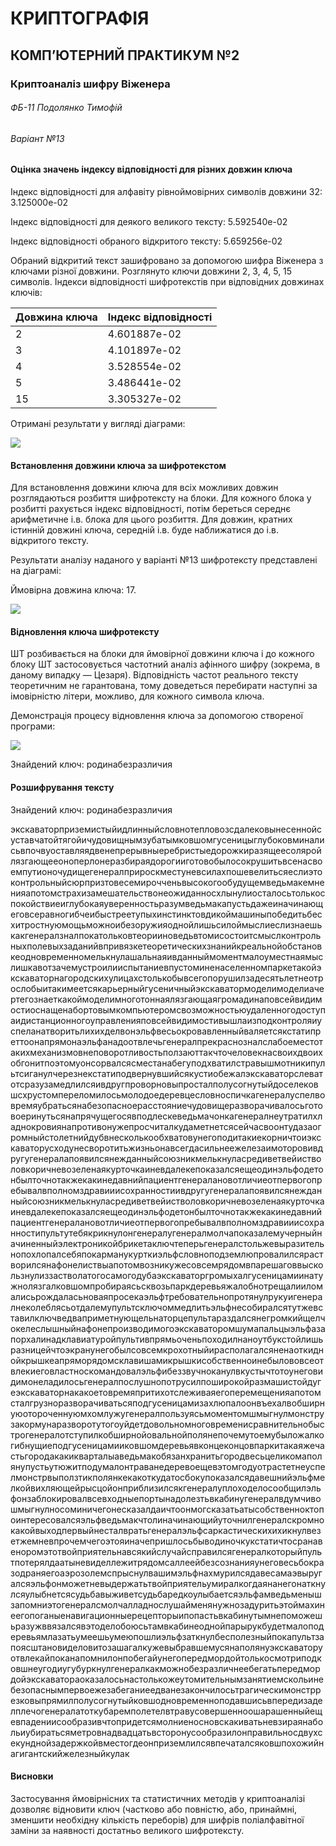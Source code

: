 # КРИПТОГРАФІЯ

## КОМП’ЮТЕРНИЙ ПРАКТИКУМ №2

### Криптоаналіз шифру Віженера

###### ФБ-11 Подолянко Тимофій

###### Варіант №13

#### Оцінка значень індексу відповідності для різних довжин ключа

Індекс відповідності для алфавіту рівноймовірних символів довжини 32: 3.125000e-02

Індекс відповідності для деякого великого тексту: 5.592540e-02

Індекс відповідності обраного відкритого тексту: 5.659256e-02

Обраний відкритий текст зашифровано за допомогою шифра Віженера з ключами різної довжини. Розглянуто ключи довжини 2, 3, 4, 5, 15 символів. Індекси відповідності шифротекстів при відповідних довжинах ключів:

| Довжина ключа | Індекс відповідності |
| ------------- | -------------------- |
| 2             | 4.601887e-02         |
| 3             | 4.101897e-02         |
| 4             | 3.528554e-02         |
| 5             | 3.486441e-02         |
| 15            | 3.305327e-02         |

Отримані результати у вигляді діаграми:

![](../data/iocs_different_keys.png)

#### Встановлення довжини ключа за шифротекстом

Для встановлення довжини ключа для всіх можливих довжин розглядаються розбиття шифротексту на блоки. Для кожного блока у розбитті рахується індекс відповідності, потім береться середнє арифметичне і.в. блока для цього розбиття. Для довжин, кратних істинній довжині ключа, середній і.в. буде наближатися до і.в. відкритого тексту.

Результати аналізу наданого у варіанті №13 шифротексту представлені на діаграмі:

Ймовірна довжина ключа: 17. 

![](../data/avg_iocs.png)

#### Відновлення ключа шифротексту

ШТ розбивається на блоки для ймовірної довжини ключа і до кожного блоку ШТ застосовується частотний аналіз афінного шифру (зокрема, в даному випадку — Цезаря). Відповідність частот реального тексту теоретичним не гарантована, тому доведеться перебирати наступні за імовірністю літери, можливо, для кожного символа ключа.

Демонстрація процесу відновлення ключа за допомогою створеної програми:

![](./key_guessing.png)

Знайдений ключ: родинабезразличия

#### Розшифрування тексту

Знайдений ключ: родинабезразличия

экскаваторприземистыйидлинныйсловнотепловозсдалековынесеннойсуставчатойтягойичудовищнымзубатымковшомгусеницыглубоковминалисьвпочвуоставляядвенепрерывныеребристыедорожкиразящеесоляройлязгающееоноперлонеразбираядорогииготовобылосокрушитьвсенасвоемпутионочудищегенералприроскместуневсилахпошевелитьсяеслиэтоконтрольныйсюрпризтовесемирочченьвысокогообудущемведьмакемненияапотомстрахизамешательствонеожиданносхлынулиосталосьтолькоспокойствиеиглубокаяуверенностьразумведьмакапустьдажеиначинающеговсеравногибчеибыстреетупыхинстинктовдикоймашиныпобедитьбесхитростнуюмощьможноибезоружияоднойлишьсилоймыслиеслизнаешькакгенералзналпокатольковтеорииноведьвтомисостоитсмыслконтрольныхполевыхзаданийвпривязкетеоретическихзнанийкреальнойобстановкеодновременномелькнулашальнаяивданныймоментмалоуместнаямыслишкавотзачемустроилииспытаниевпустоминенаселенномпаркетакойэкскаваторнагородскихулицахстолькобывсегопорушилзадесятьлетнеотрослобыитакимеетсякарьерныйгусеничныйэкскаватормоделимоделиачертегознаеткакоймоделимноготоннаялязгающаягромадинаповсейвидимостиоснащенабортовымкомпьютеромсвозможностьюудаленногодоступаидистанционногоуправленияповсейвидимостивышлаизподконтроляиуспеланатворитьлихихделвонэльфвесьокровавленныйваляетсякстатипреттоонапрямонаэльфанадоотвлечьгенералпрекраснозналслабоеместотакихмеханизмовнеповоротливостьползаюттакчточеловекнасвоихдвоихобгонитпоэтомуонсорвалсясместанабегуподхватилстравышмотникипультсиганулчерезнекстатиподвернувшийсякустиобежалэкскаваторслеватотсразузамедлилсяивдругпроворновыпросталполусогнутыйдоселековшсхрустомпереломилосьмолодоедеревцесловноспичкагенералуспелвовремяубратьсянабезопасноерасстояниечудовищеразворачивалосьготовоеринутьсянапрячущегосявподлескеведьмачонкагенералнеутратилхладнокровиянапротивонужепросчиталкудаметнетсясейчасвоонтудазаогромныйстолетнийдубвнесколькообхватовунегоподитакиекорничтоиэкскаваторусходунесворотитьжизньонавсегдасильнеежелезаимоторовивдругугенералапоявилсянежданныйсоюзникмелькнуласредиветвейистволовкоричневозеленаякурточкаиневдалекепоказалсяещеодинэльфодетонбылточнотакжекакинедавнийпациентгенералановотличиеотпервогопребывалвполномздравииисохранностиивдругугенералапоявилсянежданныйсоюзникмелькнуласредиветвейистволовкоричневозеленаякурточкаиневдалекепоказалсяещеодинэльфодетонбылточнотакжекакинедавнийпациентгенералановотличиеотпервогопребывалвполномздравииисохранностипультутебякрикнулонгенералугенералмолчапоказалемучерныйначиненныйэлектроникойбрикетаключтеперьгенералстольжевыразительнопохлопалсебяпокарманукурткиэльфсловноподземлюпровалилсярастворилсянафонелиствыапотомвозникужесовсемрядомвпарешаговвыскользнулиззастволатогосамогодубаэкскаваторгромыхалгусеницамиинатужнолязгалковшомпробираясьсквозьпаркдеревьяжалобнотрещалииломалисьрождаласьноваяпросекаэльфтребовательнопротянулрукуигенералнеколеблясьотдалемупультсключоммедлитьэльфнесобиралсятутжевставилключведваприметнующельнаторцепультараздалсянегромкийщелчокелеслышныйнафонепроизводимогоэкскаваторомшумапальцыэльфазапорхалинадклавиатуройпультивпрямьоченьпоходилнаноутбукстойлишьразницейчтоэкранунегобылсовсемкрохотныйирасполагалсяненаоткиднойкрышкеапряморядомсклавишамикрышкисобственноинебылововсеотвлекиеговластноскомандовалэльфибеззвучноканулвкустычтотоунеговидимонеладилосьгенералпослушнопотрусилпоширокойразмашистойдугеэкскаваторнакакоетовремяпритихотслеживаяегоперемещенияапотомсталгрузноразворачиватьсяподгусеницамизахлюпалоонвъехалвобширнуюотороченнуюмхомлужугенералпользуясьмоментомшмыгнулмонструзакормунаразворотутогоуйдетдовольномноговременисравнительнобыстрогенералотступилкобширнойовальнойполянепочемутоемубыложалкогибнущиеподгусеницамииковшомдеревьявконцеконцовпаркитакаяжечастьгородакакикварталыаведьмакобязанхранитьгородвесьцеликомаполянупустьутюжитподумалонтраванедеревоещевэтомгодуотрастетнеуспелмонстрвыползтикполянкекакоткудатосбокупоказалсядавешнийэльфмелкойвихляющейрысцойонприблизилсякгенералуплоходелосообщилэльфонзаблокировалвсевходныепортынадолезтьвкабинугенералвдумчивошмыгнулносоминичегонесказалдаичтоонмогсказатьатысобственноктопоинтересовалсяэльфведьмакчтолиначинающийуточнилгенералскромнокакойвыходпервыйнесталвратьгенералэльфсаркастическихихикнулвезетжемневпрочемчегоэтояиначепришлосьбыводиночкукстатичтосранавеноромэтотвойприятельнавсякийслучайсправилсягенералкоторыйпультпотерялдаатыневиделлежитрядомсаллеейбезсознанияунеговесьбокразодраняегоаэрозолемспрыснулвашимэльфнахмурилсядавесамаэвыругалсяэльфонможетневыдержатьтвойприятельумиралкогдаянанегонаткнулсяулыбнетсясудьбавыживетсудьбаредкоулыбаетсяэльфамведьменышзапомниэтогенералсмолчалладнослушайменянужнозадуритьэтоймахинеегопоганыенавигационныерецепторыипопастьвкабинутымнепоможешьразужввязалсявэтоделобоюсьтамвкабинеоднойпарырукбудетмалоподеревьямлазатьумеешьумеюпошлиэльфзаткнулбесполезныйпокапультзапоясштановиделовитозашагалкужевыбравшемусянаполянуэкскаваторуотвлекайпоканапомнилонпобегайунегопередмордойтолькосмотриподковшнеугодиугубуркнулгенералкакможнобезразличнеебегатьпередмордойэкскаватораоказалосьнастолькожеутомительнымзанятиемскольинебезопаснымпервоежезабеганиеедванезакончилосьтрагическимонстррезковыпрямилполусогнутыйковшодновременноподавшисьвпередизаделплечогенералатоткубаремполетелвтравусовершенноошарашенныйещевпадениисообразивчтопридетсямолниеносновскакиватьневзираянабольиубиратьсяметровнадвадцатьвсторонусообразилонправильносдвухсекунднойзадержкойвместогдеонприземлилсявпечаталсяковшпохожийнагигантскийжелезныйкулак

#### Висновки

Застосування ймовірнісних та статистичних методів у криптоаналізі дозволяє відновити ключ (частково або повністю, або, принаймні, зменшити необхідну кількість переборів) для шифрів поліалфавітної заміни за наявності достатньо великого шифротексту.
